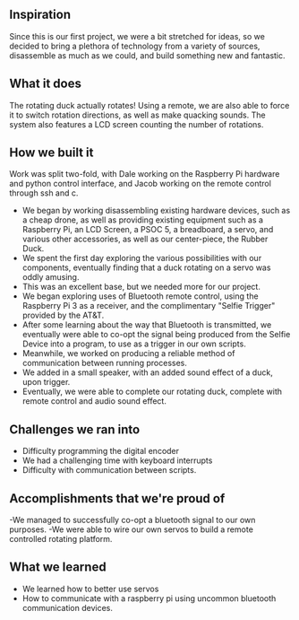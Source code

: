 ## Inspiration
Since this is our first project, we were a bit stretched for ideas, so we decided to bring a plethora of technology from a variety of sources, disassemble as much as we could, and build something new and fantastic.
## What it does
The rotating duck actually rotates! Using a remote, we are also able to force it to switch rotation directions, as well as make quacking sounds. The system also features a LCD screen counting the number of rotations.
## How we built it
Work was split two-fold, with Dale working on the Raspberry Pi hardware and python control interface, and Jacob working on the remote control through ssh and c.

- We began by working disassembling existing hardware devices, such as a cheap drone, as well as providing existing equipment such as a Raspberry Pi, an LCD Screen, a PSOC 5, a breadboard, a servo, and various other accessories, as well as our center-piece, the Rubber Duck.
- We spent the first day exploring the various possibilities with our components, eventually finding that a duck rotating on a servo was oddly amusing.
- This was an excellent base, but we needed more for our project.
- We began exploring uses of Bluetooth remote control, using the Raspberry Pi 3 as a receiver, and the complimentary "Selfie Trigger" provided by the AT&T.
- After some learning about the way that Bluetooth is transmitted, we eventually were able to co-opt the signal being produced from the Selfie Device into a program, to use as a trigger in our own scripts.
- Meanwhile, we worked on producing a reliable method of communication between running processes.
- We added in a small speaker, with an added sound effect of a duck, upon trigger.
- Eventually, we were able to complete our rotating duck, complete with remote control and audio sound effect.

## Challenges we ran into
- Difficulty programming the digital encoder
- We had a challenging time with keyboard interrupts
- Difficulty with communication between scripts.

## Accomplishments that we're proud of
-We managed to successfully co-opt a bluetooth signal to our own purposes.
-We were able to wire our own servos to build a remote controlled rotating platform.

## What we learned
- We learned how to better use servos
- How to communicate with a raspberry pi using uncommon bluetooth communication devices.
